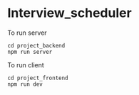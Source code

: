 # Interview_scheduler
To run server
```
cd project_backend
npm run server
```

To run client
```
cd project_frontend
npm run dev
```
